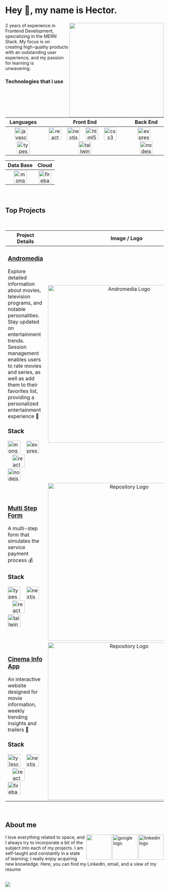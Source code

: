 <h1 align="left">Hey 👋, my name is Hector.</h1>

###

<img align="right" height="300" src="https://clipart-library.com/images_k/royalty-free-transparent-images/royalty-free-transparent-images-25.png"  />

###

<p align="left">2 years of experience in Frontend Development, specializing in the MERN Stack. My focus is on<br>creating high-quality products with an outstanding user experience, and my passion for learning is<br>unwavering.</p>

###

<h3 align="left">Technologies that i use</h2>

###

| **Languages** | **Front End** | **Back End** |
| :---: | :---: | :---: |
| <img src="https://skillicons.dev/icons?i=js" height="40" alt="javascript logo"  /> <img width="10" /> <img src="https://skillicons.dev/icons?i=ts" height="40" alt="typescript logo"  /> | <img src="https://skillicons.dev/icons?i=react" height="40" alt="react logo"  /> <img width="10" /> <img src="https://skillicons.dev/icons?i=nextjs" height="40" alt="nextjs logo"  /> <img width="10" /> <img src="https://skillicons.dev/icons?i=html" height="40" alt="html5 logo"  /> <img width="10" /> <img src="https://skillicons.dev/icons?i=css" height="40" alt="css3 logo"  /> <img width="10" /> <img src="https://skillicons.dev/icons?i=tailwind" height="40" alt="tailwindcss logo"  /> | <img src="https://skillicons.dev/icons?i=express" height="40" alt="express logo"  /> <img width="10" /> <img src="https://skillicons.dev/icons?i=nodejs" height="40" alt="nodejs logo"  /> |

| **Data Base** | **Cloud** |
| :---: | :---: |
| <img src="https://skillicons.dev/icons?i=mongodb" height="40" alt="mongodb logo"  /> | <img src="https://skillicons.dev/icons?i=firebase" height="40" alt="firebase logo"  /> |

###

<br clear="both" />

###

<h2>Top Projects</h2>

<br />
  
| **Project Details** | **Image / Logo** |
| --- | :---: |
| <h3><a href="https://github.com/devtor14/Andromedia-API">Andromedia</a></h3> <p>Explore detailed information about movies, television programs, and notable personalities. Stay updated on entertainment trends. Session management enables users to rate movies and series, as well as add them to their favorites list, providing a personalized entertainment experience 🚀</p> <h3>Stack</h3> <img src="https://skillicons.dev/icons?i=mongodb" height="40" alt="mongodb logo"  /> <img width="10" /> <img src="https://skillicons.dev/icons?i=express" height="40" alt="express logo"  /> <img width="10" /> <img src="https://skillicons.dev/icons?i=react" height="40" alt="react logo"  /> <img width="10" /> <img src="https://skillicons.dev/icons?i=nodejs" height="40" alt="nodejs logo" /> | <a href="https://github.com/devtor14/Andromedia-API"> <img src="https://camo.githubusercontent.com/c48414f9975c3dd19aefb75ec21a4e9da67555b2a1b605e4b1b5ad20f88d0137/68747470733a2f2f692e696d6775722e636f6d2f477147693630672e706e67" width="500" alt="Andromedia Logo" /> </a> |
| <h3><a href="https://github.com/devtor14/multi-steps-form">Multi Step Form</a></h3> <p>A multi-step form that simulates the service payment process 💰</p> <h3>Stack</h3> <img src="https://skillicons.dev/icons?i=ts" height="40" alt="typescript logo"  /> <img width="10" /> <img src="https://skillicons.dev/icons?i=nextjs" height="40" alt="nextjs logo"  /> <img width="10" /> <img src="https://skillicons.dev/icons?i=react" height="40" alt="react logo"  /> <img width="10" /> <img src="https://skillicons.dev/icons?i=tailwind" height="40" alt="tailwind logo" /> | <a href="https://github.com/devtor14/multi-steps-form"> <img src="https://get-git.readthedocs.io/it/latest/_static/git-logo.png" width="500" alt="Repository Logo" /> </a> |
| <h3><a href="https://github.com/devtor14/movies-app">Cinema Info App</a></h3> <p>An interactive website designed for movie information, weekly trending insights and trailers 🎥</p> <h3>Stack</h3> <img src="https://skillicons.dev/icons?i=ts" height="40" alt="ty[escript logo"  /> <img width="10" /> <img src="https://skillicons.dev/icons?i=nextjs" height="40" alt="nextjs logo"  /> <img width="10" /> <img src="https://skillicons.dev/icons?i=react" height="40" alt="react logo"  /> <img width="10" /> <img src="https://skillicons.dev/icons?i=firebase" height="40" alt="firebase logo" /> | <a href="https://github.com/devtor14/movies-app"> <img src="https://get-git.readthedocs.io/it/latest/_static/git-logo.png" width="500" alt="Repository Logo" /> </a> |

<br />

###

<h2>About me</h2>

<a href="https://www.linkedin.com/in/devtor14/"> <img align="right" src="https://cdn.jsdelivr.net/gh/devicons/devicon/icons/linkedin/linkedin-original.svg" height="80" alt="linkedin logo"  /> </a>
<img align="right" width="30" />
<a href="mailto:devtor14@gmail.com"> <img align="right" src="https://cdn.jsdelivr.net/gh/devicons/devicon/icons/google/google-original.svg" height="80" alt="google logo"  /> </a>
<img align="right" width="30" />
<a href="./cv.pdf"> <img height="80" align="right" src="https://cdn-icons-png.flaticon.com/512/3846/3846862.png"  /> </a>

<p> I love everything related to space, and I always try to incorporate a bit of the subject into each of my projects. I am self-taught and constantly in a state of learning; I really enjoy acquiring new knowledge. Here, you can find my LinkedIn, email, and a view of my resume </p>

<br />

<img src="https://camo.githubusercontent.com/b56e467c690b233a3e83a1a68072209b7e739ebe887c568d7a2393819f346404/68747470733a2f2f692e696d6775722e636f6d2f486e786a5a44552e706e67"  />
